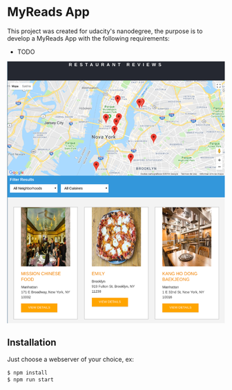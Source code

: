 # MyReads App

This project was created for udacity's nanodegree, the purpose is to develop a MyReads App with the following requirements:

- TODO

<p align="center">
  <img alt="restaurant app" src="https://raw.githubusercontent.com/jrabello/restaurant-reviews/master/img/restaurant.png"/>
</p>

## Installation
Just choose a webserver of your choice, ex:
```shell
$ npm install
$ npm run start
```
